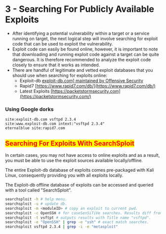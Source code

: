# 3 - Searching For Publicly Available Exploits

* After identifying a potential vulnerability within a target or a service running on target, the next logical step will involve searching for exploit code that can be used to exploit the vulnerability.
* Exploit code can easily be found online, however, it is important to note that downloading and running exploit code against a target can be quite dangerous. It is therefore recommended to analyze the exploit code closely to ensure that it works as intended.
* There are handful of legitimate and vetted exploit databases that you should use when searching for exploits online:
  * Exploit-db [exploit-db.com\] maintained by Offensive Security](https://www.exploit-db.com/)
  * Rapid7  [https://www.rapid7.com/db/](https://www.rapid7.com/db/)
  * Latest Exploits [https://packetstormsecurity.com](https://packetstormsecurity.com/)

### Using Google dorks

```http
site:exploit-db.com vsftpd 2.3.4
site:www.exploit-db.com intext:"vsftpd 2.3.4"
eternalblue site:rapid7.com
```



## <mark style="color:red;">Searching For Exploits With SearchSploit</mark>

In certain cases, you may not have access to online exploits and as a result, you must be able to use the exploit sources available locally/offline.

The entire Exploit-db database of exploits comes pre-packaged with Kali Linux, consequently providing you with all exploits locally.

The Exploit-db offline database of exploits can be accessed and queried with a tool called "SearchSploit".

```bash
searchsploit -h # help menu.
searchsploit -u # update db.
searchsploit -m <moduleID> # copy an exploit to current pwd.
searchsploit -c OpenSSH # for caseSenSiTiVe searches. Results diff from "openssh".
searchsploit -t vsftpt # outputs results with Title name "vsftpd".
searchsploit -e "OpenSSH" | grep -e "ssh" # exact match searches.
searchsploit vsftpd 2.3.4 | grep -i -e "metasploit"
```



